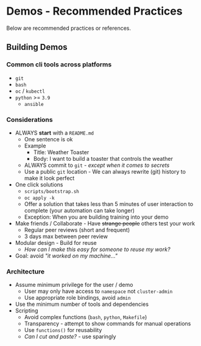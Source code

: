# Demos - Recommended Practices

Below are recommended practices or references.

## Building Demos

### Common cli tools across platforms

- `git`
- `bash`
- `oc` / `kubectl`
- `python` >= `3.9`
    - `ansible`

### Considerations

- ALWAYS **start** with a `README.md`
    - One sentence is ok
    - Example
        - Title: Weather Toaster
        - Body: I want to build a toaster that controls the weather
    - ALWAYS commit to `git` - *except when it comes to secrets*
    - Use a public `git` location - We can always rewrite (git) history to make it look perfect
- One click solutions
    - `scripts/bootstrap.sh`
    - `oc apply -k`
    - Offer a solution that takes less than 5 minutes of user interaction to complete (your automation can take longer)
    - Exception: When you are building training into your demo
- Make friends / Collaborate - Have ~~strange people~~ others test your work
    - Regular peer reviews (short and frequent)
    - 3 days max between peer review
- Modular design - Build for reuse
    - *How can I make this easy for someone to reuse my work?*
- Goal: avoid *"it worked on my machine..."*

### Architecture

- Assume minimum privilege for the user / demo
    - User may only have access to `namespace` not `cluster-admin`
    - Use appropriate role bindings, avoid `admin`
- Use the minimum number of tools and dependencies
- Scripting
    - Avoid complex functions (`bash`, `python`, `Makefile`)
    - Transparency - attempt to show commands for manual operations
    - Use `functions()` for reusability
    - *Can I cut and paste?* - use sparingly
